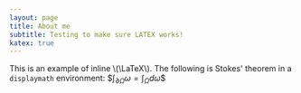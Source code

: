 ```yaml
---
layout: page
title: About me
subtitle: Testing to make sure LATEX works!
katex: true
---
```


This is an example of inline \\(\LaTeX\\). The following is Stokes' theorem in a
`displaymath` environment: \$$\int_{\partial \Omega} \omega = \int_{\Omega} d\omega\$$

